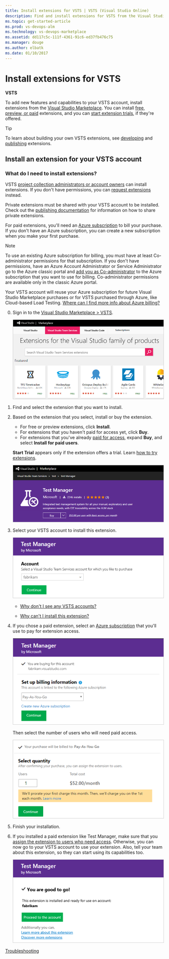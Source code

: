 ```yaml
---
title: Install extensions for VSTS | VSTS (Visual Studio Online)
description: Find and install extensions for VSTS from the Visual Studio Marketplace
ms.topic: get-started-article
ms.prod: vs-devops-alm
ms.technology: vs-devops-marketplace
ms.assetid: dd117c5c-111f-4361-91c6-ed37fb476c75 
ms.manager: douge
ms.author: elbatk
ms.date: 01/10/2017
---
```


# Install extensions for VSTS

**VSTS**

To add new features and capabilities to your VSTS account, 
install extensions from the [Visual Studio Marketplace](https://marketplace.visualstudio.com/vsts). 
You can install [free, preview, or paid](./faq-extensions.md#difference) extensions, 
and you can [start extension trials](/vsts/billing/try-additional-features-vs), 
if they're offered. 

> [!TIP]
> To learn about building your own VSTS extensions, 
> see [developing](http://aka.ms/vsoextensions) and 
> [publishing](http://aka.ms/vsmarketplace-publish) extensions.

<a name="install-extension"></a>
## Install an extension for your VSTS account

### What do I need to install extensions?
VSTS [project collection administrators or account owners](faq-extensions.md#find-owner) can install extensions. If you don't have permissions, 
you can [request extensions](request-vsts-extension.md) instead. 

Private extensions must be shared with your VSTS account to be installed. Check out the
[publishing documentation](../extend/publish/overview.md#upload) for information on how to share private extensions.

For paid extensions, you'll need an [Azure subscription](https://azure.microsoft.com/en-us/pricing/purchase-options/) 
to bill your purchase. If you don't have an Azure subscription, you can create a new subscription when you make your first purchase. 

> [!NOTE]
> To use an existing Azure subscription for billing,
> you must have at least Co-administrator permissions for that subscription. 
> If you don't have permissions, have an Azure Account Administrator 
> or Service Administrator go to the Azure classic portal and 
> [add you as Co-administrator](https://docs.microsoft.com/en-us/azure/billing-add-change-azure-subscription-administrator) 
> to the Azure subscription that you want to use for billing. 
> Co-administrator permissions are available only in the classic Azure portal.

Your VSTS account will reuse your Azure subscription 
for future Visual Studio Marketplace purchases 
or for VSTS purchased through Azure, 
like Cloud-based Load Testing.
[Where can I find more info about Azure billing?](./faq-extensions.md#billing)

0.  Sign in to the [Visual Studio Marketplace > VSTS](https://marketplace.visualstudio.com/vsts).
	
	<img alt="Visual Studio Marketplace" src="_img/get-vsts-extensions/marketplace.png" style="border: 1px solid #CCCCCC" />

0.	Find and select the extension that you want to install.

0.	Based on the extension that you select, 
install or buy the extension.
	
	*	For free or preview extensions, click **Install**.
	*	For extensions that you haven't paid for access yet, click **Buy**.
	*	For extensions that you've already [paid for access](./faq-extensions.md#paid-access), 
	expand **Buy**, and select **Install for paid users**. 

	**Start Trial** appears only if the extension offers a trial. 
	Learn [how to try extensions](/vsts/billing/try-additional-features-vs).

	<img alt="Install or buy the extension" src="_img/get-vsts-extensions/test-manager-extension.png" style="border: 1px solid #CCCCCC" />

0.  Select your VSTS account to install this extension. 

	<img alt="Select VSTS account for this extension" src="_img/get-vsts-extensions/account.png" style="border: 1px solid #CCCCCC" />

	*	[Why don't I see any VSTS accounts?](./faq-extensions.md#no-accounts) 

	*	[Why can't I install this extension?](./faq-extensions.md#no-permissions) 

0.	If you chose a paid extension, 
select an [Azure subscription](https://azure.microsoft.com/en-us/pricing/purchase-options/) 
that you'll use to pay for extension access.
	
	<img alt="For paid extensions, select an Azure subscription for billing" src="_img/get-vsts-extensions/select-azure-sub.png" style="border: 1px solid #CCCCCC" />

	Then select the number of users who will need paid access.

	<img alt="Select number of users who need paid extension access" src="_img/get-vsts-extensions/select-paid-users.png" style="border: 1px solid #CCCCCC" />

0.	Finish your installation. 

0.	If you installed a paid extension like Test Manager, 
make sure that you [assign the extension to users who need access](assign-paid-extensions.md).
Otherwise, you can now go to your VSTS account to use your extension. 
Also, tell your team about this extension, so they can start using its capabilities too.

	<img alt="Extension installed" src="_img/get-vsts-extensions/go-to-account.png" style="border: 1px solid #CCCCCC" />

[Troubleshooting](faq-extensions.md)
